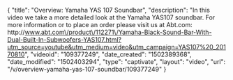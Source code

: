 {
    "title": "Overview: Yamaha YAS 107 Soundbar",
    "description": "In this video we take a more detailed look at the Yamaha YAS107 soundbar.  For more information or to place an order please visit us at Abt.com: http:\/\/www.abt.com\/product\/112271\/Yamaha-Black-Sound-Bar-With-Dual-Built-In-Subwoofers-YAS107.html?utm_source=youtube&utm_medium=video&utm_campaign=YAS107%20_20170810",
    "videoid": "109377249",
    "date_created": "1502389368",
    "date_modified": "1502403294",
    "type": "captivate",
    "layout": "video",
    "url": "\/v\/overview-yamaha-yas-107-soundbar\/109377249"
}